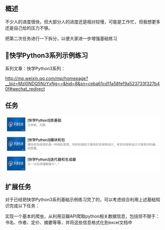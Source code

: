## 概述

不少人的进度很快，但大部分人的进度还是相对较慢，可能是工作忙，但我想更多还是自己给的压力不够。

把第二次任务进行一下拆分，以便大家进一步增强基础练习

## 快学Python3系列示例练习

系列文章：快学Python3系列：

http://mp.weixin.qq.com/mp/homepage?__biz=MzI0NDQ5NzYxNg==&hid=8&sn=ceba61cd11a58fef9a523733f327b40f#wechat_redirect

## 任务

![](images/第三天.png)


## 扩展任务

对于已经把快学Python3系列基础示例练习完了的，可以考虑综合利用上述基础知识完成以下任务：

实现一个基本的爬虫，从利用豆瓣API爬取python相关数据信息，包括但不限于：书名、作者、定价、摘要等等，并将这些信息格式化到excel文档中

